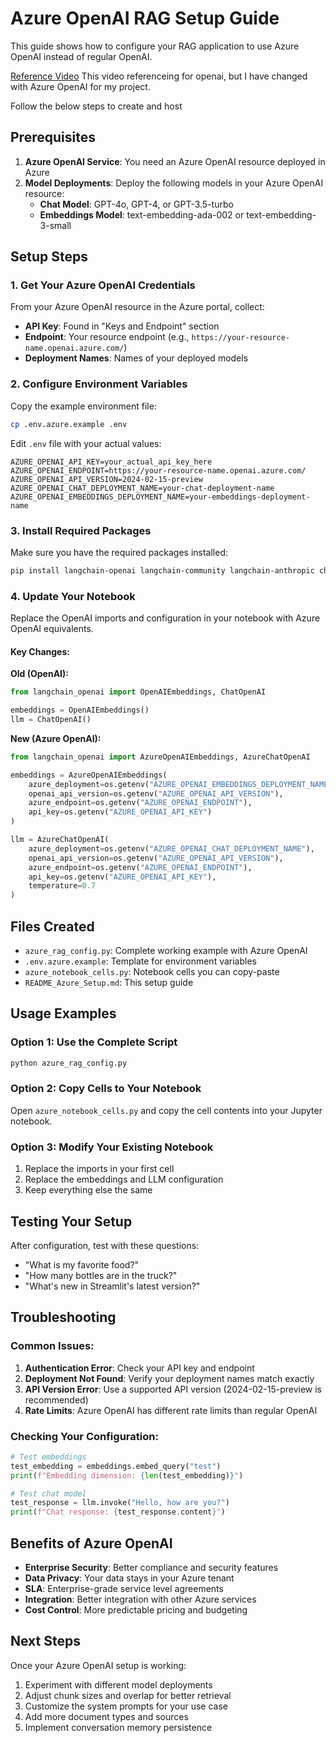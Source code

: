 # Azure OpenAI RAG Setup Guide

This guide shows how to configure your RAG application to use Azure OpenAI instead of regular OpenAI.

[Reference Video](https://www.youtube.com/watch?v=abMwFViFFhI&t=2410s)
This video referenceing for openai, but I have changed with Azure OpenAI for my project.

Follow the below steps to create and host

## Prerequisites

1. **Azure OpenAI Service**: You need an Azure OpenAI resource deployed in Azure
2. **Model Deployments**: Deploy the following models in your Azure OpenAI resource:
   - **Chat Model**: GPT-4o, GPT-4, or GPT-3.5-turbo
   - **Embeddings Model**: text-embedding-ada-002 or text-embedding-3-small

## Setup Steps

### 1. Get Your Azure OpenAI Credentials

From your Azure OpenAI resource in the Azure portal, collect:
- **API Key**: Found in "Keys and Endpoint" section
- **Endpoint**: Your resource endpoint (e.g., `https://your-resource-name.openai.azure.com/`)
- **Deployment Names**: Names of your deployed models

### 2. Configure Environment Variables

Copy the example environment file:
```bash
cp .env.azure.example .env
```

Edit `.env` file with your actual values:
```env
AZURE_OPENAI_API_KEY=your_actual_api_key_here
AZURE_OPENAI_ENDPOINT=https://your-resource-name.openai.azure.com/
AZURE_OPENAI_API_VERSION=2024-02-15-preview
AZURE_OPENAI_CHAT_DEPLOYMENT_NAME=your-chat-deployment-name
AZURE_OPENAI_EMBEDDINGS_DEPLOYMENT_NAME=your-embeddings-deployment-name
```

### 3. Install Required Packages

Make sure you have the required packages installed:
```bash
pip install langchain-openai langchain-community langchain-anthropic chromadb
```

### 4. Update Your Notebook

Replace the OpenAI imports and configuration in your notebook with Azure OpenAI equivalents.

#### Key Changes:

**Old (OpenAI):**
```python
from langchain_openai import OpenAIEmbeddings, ChatOpenAI

embeddings = OpenAIEmbeddings()
llm = ChatOpenAI()
```

**New (Azure OpenAI):**
```python
from langchain_openai import AzureOpenAIEmbeddings, AzureChatOpenAI

embeddings = AzureOpenAIEmbeddings(
    azure_deployment=os.getenv("AZURE_OPENAI_EMBEDDINGS_DEPLOYMENT_NAME"),
    openai_api_version=os.getenv("AZURE_OPENAI_API_VERSION"),
    azure_endpoint=os.getenv("AZURE_OPENAI_ENDPOINT"),
    api_key=os.getenv("AZURE_OPENAI_API_KEY")
)

llm = AzureChatOpenAI(
    azure_deployment=os.getenv("AZURE_OPENAI_CHAT_DEPLOYMENT_NAME"),
    openai_api_version=os.getenv("AZURE_OPENAI_API_VERSION"),
    azure_endpoint=os.getenv("AZURE_OPENAI_ENDPOINT"),
    api_key=os.getenv("AZURE_OPENAI_API_KEY"),
    temperature=0.7
)
```

## Files Created

- `azure_rag_config.py`: Complete working example with Azure OpenAI
- `.env.azure.example`: Template for environment variables
- `azure_notebook_cells.py`: Notebook cells you can copy-paste
- `README_Azure_Setup.md`: This setup guide

## Usage Examples

### Option 1: Use the Complete Script
```bash
python azure_rag_config.py
```

### Option 2: Copy Cells to Your Notebook
Open `azure_notebook_cells.py` and copy the cell contents into your Jupyter notebook.

### Option 3: Modify Your Existing Notebook
1. Replace the imports in your first cell
2. Replace the embeddings and LLM configuration
3. Keep everything else the same

## Testing Your Setup

After configuration, test with these questions:
- "What is my favorite food?"
- "How many bottles are in the truck?"
- "What's new in Streamlit's latest version?"

## Troubleshooting

### Common Issues:

1. **Authentication Error**: Check your API key and endpoint
2. **Deployment Not Found**: Verify your deployment names match exactly
3. **API Version Error**: Use a supported API version (2024-02-15-preview is recommended)
4. **Rate Limits**: Azure OpenAI has different rate limits than regular OpenAI

### Checking Your Configuration:
```python
# Test embeddings
test_embedding = embeddings.embed_query("test")
print(f"Embedding dimension: {len(test_embedding)}")

# Test chat model
test_response = llm.invoke("Hello, how are you?")
print(f"Chat response: {test_response.content}")
```

## Benefits of Azure OpenAI

- **Enterprise Security**: Better compliance and security features
- **Data Privacy**: Your data stays in your Azure tenant
- **SLA**: Enterprise-grade service level agreements
- **Integration**: Better integration with other Azure services
- **Cost Control**: More predictable pricing and budgeting

## Next Steps

Once your Azure OpenAI setup is working:
1. Experiment with different model deployments
2. Adjust chunk sizes and overlap for better retrieval
3. Customize the system prompts for your use case
4. Add more document types and sources
5. Implement conversation memory persistence
